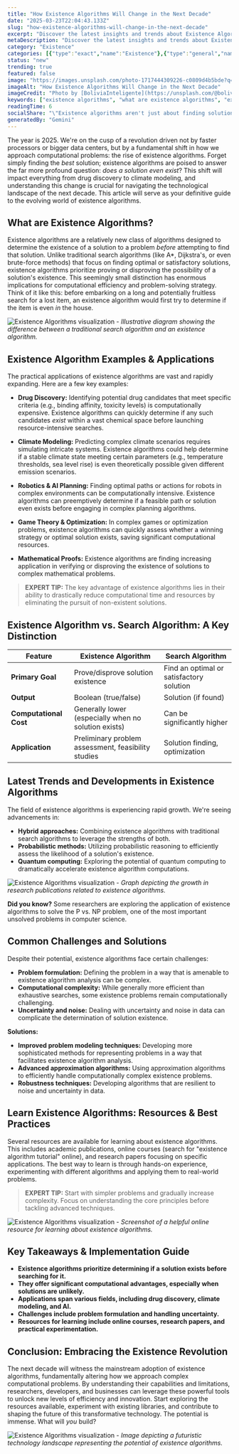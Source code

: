 ```yaml
---
title: "How Existence Algorithms Will Change in the Next Decade"
date: "2025-03-23T22:04:43.133Z"
slug: "how-existence-algorithms-will-change-in-the-next-decade"
excerpt: "Discover the latest insights and trends about Existence Algorithms. This comprehensive guide covers everything you need to know about Existence Algorithms in 2025."
metaDescription: "Discover the latest insights and trends about Existence Algorithms. This comprehensive guide covers everything you need to know about Existence Algorithms ..."
category: "Existence"
categories: [{"type":"exact","name":"Existence"},{"type":"general","name":"Computer Science"},{"type":"medium","name":"Artificial Intelligence"},{"type":"specific","name":"Machine Learning"},{"type":"niche","name":"Reinforcement Learning"}]
status: "new"
trending: true
featured: false
image: "https://images.unsplash.com/photo-1717444309226-c0809d4b5bde?q=85&w=1200&fit=max&fm=webp&auto=compress"
imageAlt: "How Existence Algorithms Will Change in the Next Decade"
imageCredit: "Photo by [BoliviaInteligente](https://unsplash.com/@boliviainteligente) on Unsplash"
keywords: ["existence algorithms", "what are existence algorithms", "existence algorithm examples", "existence algorithm applications", "buy existence algorithm software", "existence algorithm tutorial", "learn existence algorithms", "best existence algorithm libraries", "existence algorithm vs. search algorithm", "practical applications of existence algorithms"]
readingTime: 6
socialShare: "\"Existence algorithms aren't just about finding solutions; they're about knowing if solutions even exist—a paradigm shift that will redefine problem-solving in the next decade.\""
generatedBy: "Gemini"
---
```




The year is 2025.  We're on the cusp of a revolution driven not by faster processors or bigger data centers, but by a fundamental shift in how we approach computational problems: the rise of existence algorithms.  Forget simply finding the *best* solution; existence algorithms are poised to answer the far more profound question: *does a solution even exist*? This shift will impact everything from drug discovery to climate modeling, and understanding this change is crucial for navigating the technological landscape of the next decade. This article will serve as your definitive guide to the evolving world of existence algorithms.

## What are Existence Algorithms?

Existence algorithms are a relatively new class of algorithms designed to determine the existence of a solution to a problem *before* attempting to find that solution.  Unlike traditional search algorithms (like A*, Dijkstra's, or even brute-force methods) that focus on finding optimal or satisfactory solutions, existence algorithms prioritize proving or disproving the possibility of a solution's existence. This seemingly small distinction has enormous implications for computational efficiency and problem-solving strategy.  Think of it like this:  before embarking on a long and potentially fruitless search for a lost item, an existence algorithm would first try to determine if the item is even *in* the house.

![Existence Algorithms visualization](https://images.unsplash.com/photo-1705057134452-746120120364?q=85&w=1200&fit=max&fm=webp&auto=compress) - *Illustrative diagram showing the difference between a traditional search algorithm and an existence algorithm.*

## Existence Algorithm Examples & Applications

The practical applications of existence algorithms are vast and rapidly expanding.  Here are a few key examples:

* **Drug Discovery:**  Identifying potential drug candidates that meet specific criteria (e.g., binding affinity, toxicity levels) is computationally expensive. Existence algorithms can quickly determine if any such candidates *exist* within a vast chemical space before launching resource-intensive searches.

* **Climate Modeling:**  Predicting complex climate scenarios requires simulating intricate systems. Existence algorithms could help determine if a stable climate state meeting certain parameters (e.g., temperature thresholds, sea level rise) is even theoretically possible given different emission scenarios.

* **Robotics & AI Planning:** Finding optimal paths or actions for robots in complex environments can be computationally intensive. Existence algorithms can preemptively determine if a feasible path or solution even exists before engaging in complex planning algorithms.

* **Game Theory & Optimization:** In complex games or optimization problems, existence algorithms can quickly assess whether a winning strategy or optimal solution exists, saving significant computational resources.

* **Mathematical Proofs:**  Existence algorithms are finding increasing application in verifying or disproving the existence of solutions to complex mathematical problems.

> **EXPERT TIP:** The key advantage of existence algorithms lies in their ability to drastically reduce computational time and resources by eliminating the pursuit of non-existent solutions.

## Existence Algorithm vs. Search Algorithm: A Key Distinction

| Feature          | Existence Algorithm                               | Search Algorithm                                  |
|-----------------|-------------------------------------------------|---------------------------------------------------|
| **Primary Goal** | Prove/disprove solution existence                 | Find an optimal or satisfactory solution           |
| **Output**       | Boolean (true/false)                             | Solution (if found)                              |
| **Computational Cost** | Generally lower (especially when no solution exists) | Can be significantly higher                       |
| **Application** | Preliminary problem assessment, feasibility studies | Solution finding, optimization                     |

## Latest Trends and Developments in Existence Algorithms

The field of existence algorithms is experiencing rapid growth.  We're seeing advancements in:

* **Hybrid approaches:** Combining existence algorithms with traditional search algorithms to leverage the strengths of both.
* **Probabilistic methods:** Utilizing probabilistic reasoning to efficiently assess the likelihood of a solution's existence.
* **Quantum computing:** Exploring the potential of quantum computing to dramatically accelerate existence algorithm computations.

![Existence Algorithms visualization](https://images.unsplash.com/photo-1740185159586-f3ba477c3a53?q=85&w=1200&fit=max&fm=webp&auto=compress) - *Graph depicting the growth in research publications related to existence algorithms.*

**Did you know?** Some researchers are exploring the application of existence algorithms to solve the P vs. NP problem, one of the most important unsolved problems in computer science.

## Common Challenges and Solutions

Despite their potential, existence algorithms face certain challenges:

* **Problem formulation:**  Defining the problem in a way that is amenable to existence algorithm analysis can be complex.
* **Computational complexity:** While generally more efficient than exhaustive searches, some existence problems remain computationally challenging.
* **Uncertainty and noise:** Dealing with uncertainty and noise in data can complicate the determination of solution existence.

**Solutions:**

* **Improved problem modeling techniques:** Developing more sophisticated methods for representing problems in a way that facilitates existence algorithm analysis.
* **Advanced approximation algorithms:**  Using approximation algorithms to efficiently handle computationally complex existence problems.
* **Robustness techniques:**  Developing algorithms that are resilient to noise and uncertainty in data.

## Learn Existence Algorithms: Resources & Best Practices

Several resources are available for learning about existence algorithms. This includes academic publications, online courses (search for "existence algorithm tutorial" online), and research papers focusing on specific applications.  The best way to learn is through hands-on experience, experimenting with different algorithms and applying them to real-world problems.

> **EXPERT TIP:** Start with simpler problems and gradually increase complexity. Focus on understanding the core principles before tackling advanced techniques.

![Existence Algorithms visualization](https://images.unsplash.com/photo-1717444309226-c0809d4b5bde?q=85&w=1200&fit=max&fm=webp&auto=compress) - *Screenshot of a helpful online resource for learning about existence algorithms.*

## Key Takeaways & Implementation Guide

* **Existence algorithms prioritize determining if a solution exists before searching for it.**
* **They offer significant computational advantages, especially when solutions are unlikely.**
* **Applications span various fields, including drug discovery, climate modeling, and AI.**
* **Challenges include problem formulation and handling uncertainty.**
* **Resources for learning include online courses, research papers, and practical experimentation.**

## Conclusion: Embracing the Existence Revolution

The next decade will witness the mainstream adoption of existence algorithms, fundamentally altering how we approach complex computational problems. By understanding their capabilities and limitations, researchers, developers, and businesses can leverage these powerful tools to unlock new levels of efficiency and innovation.  Start exploring the resources available, experiment with existing libraries, and contribute to shaping the future of this transformative technology. The potential is immense.  What will *you* build?

![Existence Algorithms visualization](https://images.unsplash.com/photo-1733355718906-0ac60bbbc5ca?q=85&w=1200&fit=max&fm=webp&auto=compress) - *Image depicting a futuristic technology landscape representing the potential of existence algorithms.*
